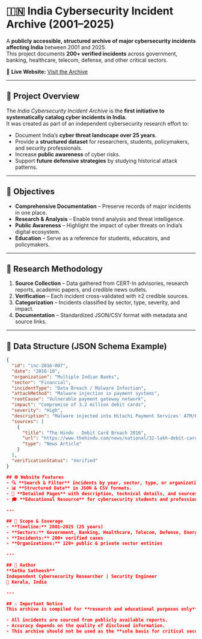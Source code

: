 # 🇮🇳 India Cybersecurity Incident Archive (2001–2025)  

A **publicly accessible, structured archive of major cybersecurity incidents affecting India** between 2001 and 2025.  
This project documents **200+ verified incidents** across government, banking, healthcare, telecom, defense, and other critical sectors.  

🔗 **Live Website:** [Visit the Archive](https://whxitte.github.io/india-cyber-chronicle/)  

---

## 📌 Project Overview  
The *India Cybersecurity Incident Archive* is the **first initiative to systematically catalog cyber incidents in India**.  
It was created as part of an independent cybersecurity research effort to:  

- Document India’s **cyber threat landscape over 25 years**.  
- Provide a **structured dataset** for researchers, students, policymakers, and security professionals.  
- Increase **public awareness** of cyber risks.  
- Support **future defensive strategies** by studying historical attack patterns.  

---

## 🎯 Objectives  
- **Comprehensive Documentation** – Preserve records of major incidents in one place.  
- **Research & Analysis** – Enable trend analysis and threat intelligence.  
- **Public Awareness** – Highlight the impact of cyber threats on India’s digital ecosystem.  
- **Education** – Serve as a reference for students, educators, and policymakers.  

---

## 🧪 Research Methodology  
1. **Source Collection** – Data gathered from CERT-In advisories, research reports, academic papers, and credible news outlets.  
2. **Verification** – Each incident cross-validated with ≥2 credible sources.  
3. **Categorization** – Incidents classified by sector, type, severity, and impact.  
4. **Documentation** – Standardized JSON/CSV format with metadata and source links.  

---

## 📂 Data Structure (JSON Schema Example)  
```json
{
  "id": "inc-2016-007",
  "date": "2016-10",
  "organization": "Multiple Indian Banks",
  "sector": "Financial",
  "incidentType": "Data Breach / Malware Infection",
  "attackMethod": "Malware injection in payment systems",
  "rootCause": "Vulnerable payment gateway network",
  "impact": "Compromise of 3.2 million debit cards",
  "severity": "High",
  "description": "Malware injected into Hitachi Payment Services' ATM/POS network compromised 3.2M cards.",
  "sources": [
    {
      "title": "The Hindu - Debit Card Breach 2016",
      "url": "https://www.thehindu.com/news/national/32-lakh-debit-cards-compromised-in-cyber-attack-on-banks/article9220591.ece",
      "type": "News Article"
    }
  ],
  "verificationStatus": "Verified"
}

## 🌐 Website Features  
- 🔍 **Search & Filter** incidents by year, sector, type, or organization.  
- 📊 **Structured Data** in JSON & CSV formats.  
- 📖 **Detailed Pages** with description, technical details, and sources.  
- 🎓 **Educational Resource** for cybersecurity students and professionals.  

---

## 📅 Scope & Coverage  
- **Timeline:** 2001–2025 (25 years)  
- **Sectors:** Government, Banking, Healthcare, Telecom, Defense, Energy, IT, Education, Retail, etc.  
- **Incidents:** 200+ verified cases  
- **Organizations:** 120+ public & private sector entities  

---

## 👤 Author
**Sethu Satheesh**  
Independent Cybersecurity Researcher | Security Engineer  
📍 Kerala, India  

---

## ⚠️ Important Notice  
This archive is compiled for **research and educational purposes only**.  

- All incidents are sourced from publicly available reports.  
- Accuracy depends on the quality of disclosed information.  
- This archive should not be used as the **sole basis for critical security decisions**.  
